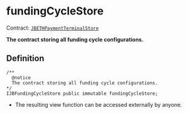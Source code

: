 # fundingCycleStore

Contract: [`JBETHPaymentTerminalStore`](../)​‌

**The contract storing all funding cycle configurations.**

## Definition

```solidity
/** 
  @notice 
  The contract storing all funding cycle configurations.
*/
IJBFundingCycleStore public immutable fundingCycleStore;
```

* The resulting view function can be accessed externally by anyone.

